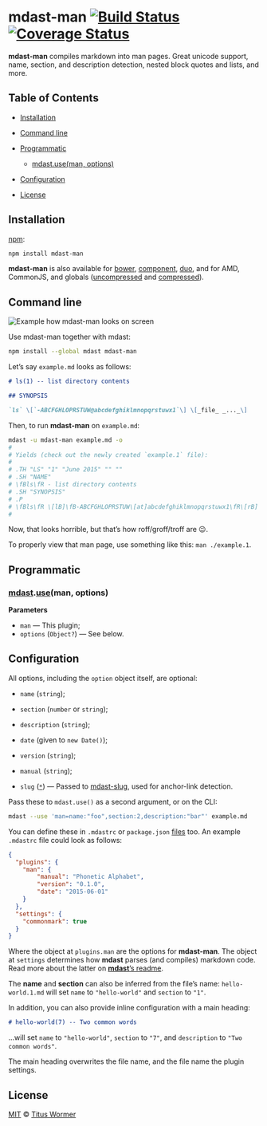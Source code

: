 # mdast-man [![Build Status](https://img.shields.io/travis/wooorm/mdast-man.svg)](https://travis-ci.org/wooorm/mdast-man) [![Coverage Status](https://img.shields.io/codecov/c/github/wooorm/mdast-man.svg)](https://codecov.io/github/wooorm/mdast-man)

**mdast-man** compiles markdown into man pages.  Great unicode support,
name, section, and description detection, nested block quotes and lists,
and more.

## Table of Contents

*   [Installation](#installation)

*   [Command line](#command-line)

*   [Programmatic](#programmatic)

    *   [mdast.use(man, options)](#mdastuseman-options)

*   [Configuration](#configuration)

*   [License](#license)

## Installation

[npm](https://docs.npmjs.com/cli/install):

```bash
npm install mdast-man
```

**mdast-man** is also available for [bower](http://bower.io/#install-packages),
[component](https://github.com/componentjs/component), [duo](http://duojs.org/#getting-started),
and for AMD, CommonJS, and globals ([uncompressed](mdast-man.js) and
[compressed](mdast-man.min.js)).

## Command line

![Example how mdast-man looks on screen](https://cdn.rawgit.com/wooorm/mdast-man/master/screen-shot.png)

Use mdast-man together with mdast:

```bash
npm install --global mdast mdast-man
```

Let’s say `example.md` looks as follows:

```md
# ls(1) -- list directory contents

## SYNOPSIS

`ls` \[`-ABCFGHLOPRSTUW@abcdefghiklmnopqrstuwx1`\] \[_file_ _..._\]
```

Then, to run **mdast-man** on `example.md`:

```bash
mdast -u mdast-man example.md -o
#
# Yields (check out the newly created `example.1` file):
#
# .TH "LS" "1" "June 2015" "" ""
# .SH "NAME"
# \fBls\fR - list directory contents
# .SH "SYNOPSIS"
# .P
# \fBls\fR \[lB]\fB-ABCFGHLOPRSTUW\[at]abcdefghiklmnopqrstuwx1\fR\[rB] \[lB]\fIfile\fR \fI...\fR\[rB]
#
```

Now, that looks horrible, but that’s how roff/groff/troff are :wink:.

To properly view that man page, use something like this: `man ./example.1`.

## Programmatic

### [mdast](https://github.com/wooorm/mdast#api).[use](https://github.com/wooorm/mdast#mdastuseplugin-options)(man, options)

**Parameters**

*   `man` — This plugin;
*   `options` (`Object?`) — See below.

## Configuration

All options, including the `option` object itself, are optional:

*   `name` (`string`);

*   `section` (`number` or `string`);

*   `description` (`string`);

*   `date` (given to `new Date()`);

*   `version` (`string`);

*   `manual` (`string`);

*   `slug` ([`*`](https://github.com/wooorm/mdast-slug#mdastuseslug-options))
    — Passed to [mdast-slug](https://github.com/wooorm/mdast-slug), used for
    anchor-link detection.

Pass these to `mdast.use()` as a second argument, or on the CLI:

```bash
mdast --use 'man=name:"foo",section:2,description:"bar"' example.md
```

You can define these in `.mdastrc` or `package.json` [files](https://github.com/wooorm/mdast/blob/master/doc/mdastrc.5.md)
too. An example `.mdastrc` file could look as follows:

```json
{
  "plugins": {
    "man": {
        "manual": "Phonetic Alphabet",
        "version": "0.1.0",
        "date": "2015-06-01"
    }
  },
  "settings": {
    "commonmark": true
  }
}
```

Where the object at `plugins.man` are the options for **mdast-man**.
The object at `settings` determines how **mdast** parses (and compiles)
markdown code.  Read more about the latter on [**mdast**’s readme](https://github.com/wooorm/mdast#mdastprocessvalue-options-done).

The **name** and **section** can also be inferred from the file’s name:
`hello-world.1.md` will set `name` to `"hello-world"` and `section` to `"1"`.

In addition, you can also provide inline configuration with a main heading:

```markdown
# hello-world(7) -- Two common words
```

...will set `name` to `"hello-world"`, `section` to `"7"`, and `description`
to `"Two common words"`.

The main heading overwrites the file name, and the file name the plugin
settings.

## License

[MIT](LICENSE) © [Titus Wormer](http://wooorm.com)
